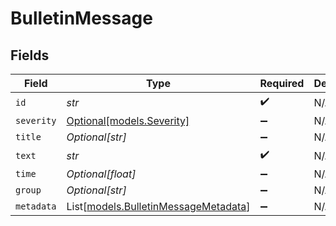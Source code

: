 # BulletinMessage


## Fields

| Field                                                                        | Type                                                                         | Required                                                                     | Description                                                                  |
| ---------------------------------------------------------------------------- | ---------------------------------------------------------------------------- | ---------------------------------------------------------------------------- | ---------------------------------------------------------------------------- |
| `id`                                                                         | *str*                                                                        | :heavy_check_mark:                                                           | N/A                                                                          |
| `severity`                                                                   | [Optional[models.Severity]](../models/severity.md)                           | :heavy_minus_sign:                                                           | N/A                                                                          |
| `title`                                                                      | *Optional[str]*                                                              | :heavy_minus_sign:                                                           | N/A                                                                          |
| `text`                                                                       | *str*                                                                        | :heavy_check_mark:                                                           | N/A                                                                          |
| `time`                                                                       | *Optional[float]*                                                            | :heavy_minus_sign:                                                           | N/A                                                                          |
| `group`                                                                      | *Optional[str]*                                                              | :heavy_minus_sign:                                                           | N/A                                                                          |
| `metadata`                                                                   | List[[models.BulletinMessageMetadata](../models/bulletinmessagemetadata.md)] | :heavy_minus_sign:                                                           | N/A                                                                          |